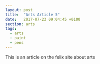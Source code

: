 ```yaml
---
layout: post
title:  "Arts Article 5"
date:   2017-07-23 09:04:45 +0100
section: arts
tags:
  - arts
  - paint
  - pens
---
```


This is an article on the felix site about arts
